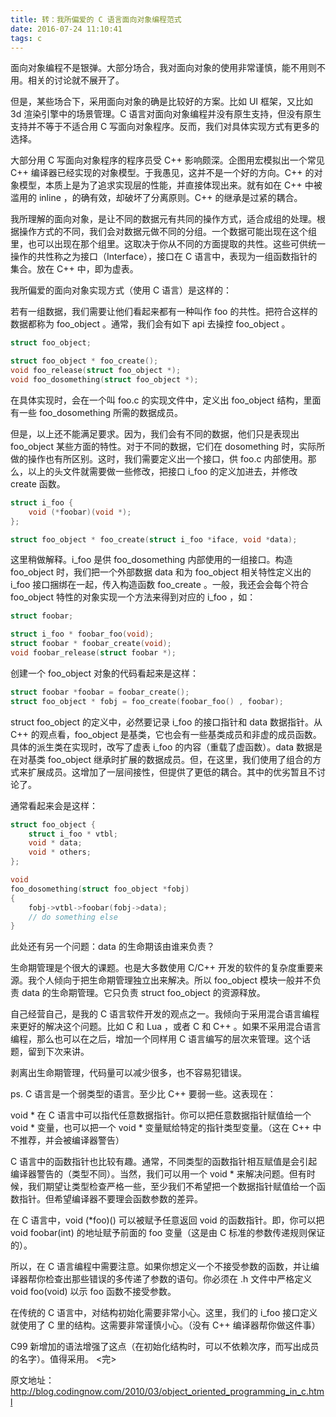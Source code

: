 ```yaml
---
title: 转：我所偏爱的 C 语言面向对象编程范式
date: 2016-07-24 11:10:41
tags: c
---
```

面向对象编程不是银弹。大部分场合，我对面向对象的使用非常谨慎，能不用则不用。相关的讨论就不展开了。
<!-- more -->

但是，某些场合下，采用面向对象的确是比较好的方案。比如 UI 框架，又比如 3d 渲染引擎中的场景管理。C 语言对面向对象编程并没有原生支持，但没有原生支持并不等于不适合用 C 写面向对象程序。反而，我们对具体实现方式有更多的选择。

大部分用 C 写面向对象程序的程序员受 C++ 影响颇深。企图用宏模拟出一个常见 C++ 编译器已经实现的对象模型。于我愚见，这并不是一个好的方向。C++ 的对象模型，本质上是为了追求实现层的性能，并直接体现出来。就有如在 C++ 中被滥用的 inline ，的确有效，却破坏了分离原则。C++ 的继承是过紧的耦合。

我所理解的面向对象，是让不同的数据元有共同的操作方式，适合成组的处理。根据操作方式的不同，我们会对数据元做不同的分组。一个数据可能出现在这个组里，也可以出现在那个组里。这取决于你从不同的方面提取的共性。这些可供统一操作的共性称之为接口（Interface），接口在 C 语言中，表现为一组函数指针的集合。放在 C++ 中，即为虚表。

我所偏爱的面向对象实现方式（使用 C 语言）是这样的：

若有一组数据，我们需要让他们看起来都有一种叫作 foo 的共性。把符合这样的数据都称为 foo_object 。通常，我们会有如下 api 去操控 foo_object 。

```c
struct foo_object;

struct foo_object * foo_create();
void foo_release(struct foo_object *);
void foo_dosomething(struct foo_object *);
```

在具体实现时，会在一个叫 foo.c 的实现文件中，定义出 foo_object 结构，里面有一些 foo_dosomething 所需的数据成员。

但是，以上还不能满足要求。因为，我们会有不同的数据，他们只是表现出 foo_object 某些方面的特性。对于不同的数据，它们在 dosomething 时，实际所做的操作也有所区别。这时，我们需要定义出一个接口，供 foo.c 内部使用。那么，以上的头文件就需要做一些修改，把接口 i_foo 的定义加进去，并修改 create 函数。

```c
struct i_foo {
    void (*foobar)(void *);
};

struct foo_object * foo_create(struct i_foo *iface, void *data);
```

这里稍做解释。i_foo 是供 foo_dosomething 内部使用的一组接口。构造 foo_object 时，我们把一个外部数据 data 和为 foo_object 相关特性定义出的 i_foo 接口捆绑在一起，传入构造函数 foo_create 。一般，我还会会每个符合 foo_object 特性的对象实现一个方法来得到对应的 i_foo ，如：

```c
struct foobar;

struct i_foo * foobar_foo(void);
struct foobar * foobar_create(void);
void foobar_release(struct foobar *);
```

创建一个 foo_object 对象的代码看起来是这样：

```c
struct foobar *foobar = foobar_create();
struct foo_object * fobj = foo_create(foobar_foo() , foobar);
```

struct foo_object 的定义中，必然要记录 i_foo 的接口指针和 data 数据指针。从 C++ 的观点看，foo_object 是基类，它也会有一些基类成员和非虚的成员函数。具体的派生类在实现时，改写了虚表 i_foo 的内容（重载了虚函数）。data 数据是在对基类 foo_object 继承时扩展的数据成员。但，在这里，我们使用了组合的方式来扩展成员。这增加了一层间接性，但提供了更低的耦合。其中的优劣暂且不讨论了。

通常看起来会是这样：

```c
struct foo_object {
    struct i_foo * vtbl;
    void * data;
    void * others;
};

void
foo_dosomething(struct foo_object *fobj)
{
    fobj->vtbl->foobar(fobj->data);
    // do something else
}
```

此处还有另一个问题：data 的生命期该由谁来负责？

生命期管理是个很大的课题。也是大多数使用 C/C++ 开发的软件的复杂度重要来源。我个人倾向于把生命期管理独立出来解决。所以 foo_object 模块一般并不负责 data 的生命期管理。它只负责 struct foo_object 的资源释放。

自己经营自己，是我的 C 语言软件开发的观点之一。我倾向于采用混合语言编程来更好的解决这个问题。比如 C 和 Lua ，或者 C 和 C++ 。如果不采用混合语言编程，那么也可以在之后，增加一个同样用 C 语言编写的层次来管理。这个话题，留到下次来讲。

剥离出生命期管理，代码量可以减少很多，也不容易犯错误。

ps. C 语言是一个弱类型的语言。至少比 C++ 要弱一些。这表现在：

void * 在 C 语言中可以指代任意数据指针。你可以把任意数据指针赋值给一个 void * 变量，也可以把一个 void * 变量赋给特定的指针类型变量。（这在 C++ 中不推荐，并会被编译器警告）

C 语言中的函数指针也比较有趣。通常，不同类型的函数指针相互赋值是会引起编译器警告的（类型不同）。当然，我们可以用一个 void * 来解决问题。但有时候，我们期望让类型检查严格一些，至少我们不希望把一个数据指针赋值给一个函数指针。但希望编译器不要理会函数参数的差异。

在 C 语言中，void (*foo)() 可以被赋予任意返回 void 的函数指针。即，你可以把 void foobar(int) 的地址赋予前面的 foo 变量（这是由 C 标准的参数传递规则保证的）。

所以，在 C 语言编程中需要注意。如果你想定义一个不接受参数的函数，并让编译器帮你检查出那些错误的多传递了参数的语句。你必须在 .h 文件中严格定义 void foo(void) 以示 foo 函数不接受参数。

在传统的 C 语言中，对结构初始化需要非常小心。这里，我们的 i_foo 接口定义就使用了 C 里的结构。这需要非常谨慎小心。（没有 C++ 编译器帮你做这件事）

C99 新增加的语法增强了这点（在初始化结构时，可以不依赖次序，而写出成员的名字）。值得采用。
<完>

原文地址：http://blog.codingnow.com/2010/03/object_oriented_programming_in_c.html